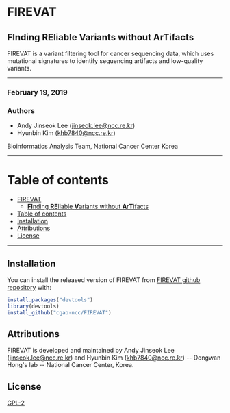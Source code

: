 
# FIREVAT

## **FI**nding **RE**liable **V**ariants without **A**r**T**ifacts

FIREVAT is a variant filtering tool for cancer sequencing data, 
which uses mutational signatures to identify sequencing artifacts and 
low-quality variants.

---

### February 19, 2019

### Authors
- Andy Jinseok Lee (jinseok.lee@ncc.re.kr)
- Hyunbin Kim (khb7840@ncc.re.kr)

Bioinformatics Analysis Team, National Cancer Center Korea

---

# Table of contents

- [FIREVAT](#firevat)
  - [**FI**nding **RE**liable **V**ariants without **A**r**T**ifacts](#finding-reliable-variants-without-artifacts)
- [Table of contents](#table-of-contents)
- [Installation](#installation)
- [Attributions](#attributions)
- [License](#license)

---

## Installation

You can install the released version of FIREVAT from [FIREVAT github repository](https://github.com/cgab-ncc/FIREVAT) with:

``` r
install.packages("devtools")
library(devtools)
install_github("cgab-ncc/FIREVAT")
```

## Attributions

FIREVAT is developed and maintained by Andy Jinseok Lee (jinseok.lee@ncc.re.kr) and Hyunbin Kim (khb7840@ncc.re.kr) -- Dongwan Hong's lab -- National Cancer Center, Korea.



## License 
[GPL-2](https://github.com/cgab-ncc/FIREVAT/blob/master/LICENSE)


[mutalisk]: http://mutalisk.org/
[paper]: https://academic.oup.com/nar/article/46/W1/W102/5001159


